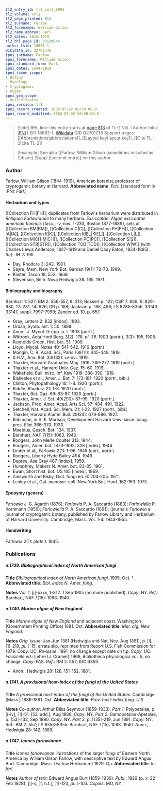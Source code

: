 ```yaml
---
tl2_entry_id: tl2_vol1_0991
tl2_volume: vol1
tl2_page_printed: 813
tl2_surname: Farlow
tl2_forenames: William Gilson
tl2_name_abbrev: Farl.
tl2_dates: 1844-1919
tl2_bhl_page_id: 33120944
author_lsid: 18653-1
wikidata_id: Q2701736
ipni_surname: Farlow
ipni_forenames: William Gilson
ipni_standard_form: Farl.
ipni_dates: 1844-1919
ipni_taxon_scope: 
- Botany
- Mycology
- Cryptogamic
- Algae
ipni_geo_scope: 
- United States
ipni_version: 1.1
ipni_record_created: 2003-07-02 00:00:00.0
ipni_record_modified: 2003-07-02 00:00:00.0
---
```


> [!cite] BHL link: this entry starts at [page 813](https://www.biodiversitylibrary.org/page/33120944) of TL-2 Vol. I
> Author links: [IPNI](https://www.ipni.org/a/18653-1) LSID 18653-1, [Wikidata](https://www.wikidata.org/wiki/Q2701736) QID Q2701736
> Support pages: [[Abbreviations|abbreviations]], [[Layout key|layout key]], [[Cite TL-2|cite TL-2]]

> [!example] See also [[Farlow, William Gilson (sometimes miscited as Gibson) (Suppl.)|second entry]] for this author

### Author

Farlow, William Gilson (1844-1919), American botanist, professor of cryptogamic botany at Harvard. 
**Abbreviated name**: *Farl.* \[standard form in IPNI: *Farl.*\]

#### Herbarium and types

[[Collection FH|FH]]; duplicates from Farlow's herbarium were distributed in *Reliquae Farlowianae* to many herbaria.
*Exsiccatae*: *Algae exsiccatae americae borealis* (fasc. i-v, nos. 1-230, Boston 1877-1889), sets at [[Collection BM|BM]], [[Collection C|C]], [[Collection FH|FH]], [[Collection IA|IA]], [[Collection K|K]], [[Collection KIEL|KIEL]], [[Collection L|L]], [[Collection MICH|MICH]], [[Collection PC|PC]], [[Collection S|S]], [[Collection STR|STR]], [[Collection TCD|TCD]], [[Collection W|W]] (with Charles Lewis Anderson, 1827-1919 and Daniel Cady Eaton, 1834-1895).
*Ref*.: IH 2: 190.
- Day, Rhodora 3: 242. 1901.
- Sayre, Mem. New York Bot. Garden 19(1): 72-73. 1969.
- Koster, Taxon 18: 552. 1969.
- Stevenson, Beih. Nova Hedwigia 36: 165. 1971.

#### Bibliography and biography

Barnhart 1: 527; BM 2: 556-557, 6: 313; Bossert p. 122; CSP 7: 639, 9: 829-830, 12: 231, 14: 926; GR p. 188; Jackson p. 168, 496; LS 8285-8356, 33143. 33147, suppl. 7997-7999; Zander ed. 10, p. 657.
- Gray, Letters 2: 832 \[index\]. 1893.
- Urban, Symb. ant. 1: 50. 1898.
- Anon., J. Mycol. 9: opp. p. I. 1903 (portr.)
- Wittrock, Acta Horti Berg. 3(2): 178. *pl. 36.* 1903 (portr.), 3(3): 195. 1905.
- Reynolds Green, Hist. bot. 51. 1909.
- Lloyd, Mycol. Notes 40: 541-542. 1916 (portr.)
- Mangin, C. R. Acad. Sci., Paris 169(11): 445-448. 1919.
- S.H.V., Ann. Bot. 33(132): xv-xvi. 1919.
- Thaxter, Harvard Graduates Mag. 1919: 269-277. 1919 (portr.)
- Thaxter et al., Harvard Univ. Gaz. 15: 60. 1919.
- Wakefield, Bull. misc. Inf. Kew 1919: 388-390. 1919.
- Blakeslee et al., Amer. J. Bot. 7: 173-181. 1920 (portr., bibl.)
- Clinton, Phytopathology 10: 1-8. 1920 (portr.)
- Riddle, Rhodora 21: 1-8. 1920 (portr.)
- Thaxter, Bot. Gaz. 69: 83-87. 1920 (portr.)
- Thaxter, Amer. J. Sci. 49(290): 87-95. 1920 (portr.)
- Jackson, Proc. Amer. Acad. Arts Sci. 57: 484-491. 1922.
- Setchell, Nat. Acad. Sci. Mem. 21: 1-22. 1927 (portr., bibl.)
- Thaxter, Harvard Alumni Bull. 29(24): 679-686. 1927.
- Robinson, *in* S. E. Morison, Development Harvard Univ. since inaug. pres. Eliot 366-370. 1930.
- Moebius, Gesch. Bot. 134. 1937.
- Barnhart, NAF 7(15): 1063. 1940.
- Rodgers, John Merle Coulter 313. 1944.
- Rodgers, Amer. bot. 1873-1892: 328 \[index\]. 1944.
- Linder et al., Farlowia 2(1): 1-96. 1945 (corr., portr.)
- Rodgers, Liberty Hyde Bailey 494. 1949.
- Dupree, Asa Gray 487 \[index\], 1959.
- Humphrey, Makers N. Amer. bot. 83-85. 1961.
- Ewan, Short hist. bot. US 165 \[index\]. 1969.
- Ainsworth and Bisby, Dict. fungi ed. 6: 204-205. 1971.
- Lenley et al., Cat. manuser. coll. New York Bot. Hard. 162-163. 1973.

#### Eponymy (genera)

*Farlowia* J. G. Agardh (1876); *Farlowia* P. A. Saccardo (1883); *Farlowiella* P. Kornmann (1956); *Farlowiella* P. A. Saccardo (1891); (journal): *Farlowia* a journal of cryptogamic botany, published by Farlow Library and Herbarium of Harvard University. Cambridge, Mass. Vol. 1-4. 1943-1955.

#### Handwriting

Farlowia 2(1): *plate I*. 1945.

### Publications

##### n.1739. Bibliographical index of North American fungi

**Title**
*Bibliographical index of North American fungi*. 1905. Oct. †.
**Abbreviated title**: *Bibl. index N. Amer. fung.*

**Notes**
*Vol. 1*: \[i\]-xxxv, 1-312. 1 Sep 1905 (no more published). *Copy*: NY.
*Ref*.: Barnhart, NAF 7(15): 1063. 1940.

##### n.1740. Marine algae of New England

**Title**
*Marine algae of New England* and adjacent coast. Washington (Government Printing Office) 1881. Oct.
**Abbreviated title**: *Mar. alg. New England*.

**Notes**
*Orig. issue*: Jan-Jun 1881 (Hedwigia and Nat. Nov. Aug 1881), p. \[i\], \[1\]-210, *pl. 1-15*, errata slip, reprinted from Report U.S. Fish Commission for 1879. *Copy*: UC.
*Re-issue*: 1891, no change except date on t.p. *Copy*: UC.
*Facsimile ed*.: Lehre (J. Cramer) 1969, Bibliotheca phycologica vol. 8, no change. *Copy*: FAS.
*Ref*.: BM 2: 557; IDC 6359.
- Anon., Hedwigia 20: 128, 151-152. 1881.

##### n.1741. A provisional host-index of the fungi of the United States

**Title**
*A provisional host-index of the fungi of the United States*. Cambridge \[Mass.\] 1888-1891. Oct.
**Abbreviated title**: *Prov. host-index fung. U.S.*

**Notes**
*Co-author*: Arthur Bliss Seymour (1859-1933).
*Part 1*: Polypetalae, p. \[i-iv\], \[1\]-51, \[53, add.\], Aug 1888. *Copy*: NY.
*Part 2*: Gamopetalae-Apetalae, p. \[53\]-133, Sep 1890. *Copy*: NY.
*Part 3*: p. \[135\]-219, Jun 1891. *Copy*: NY.
Ref.: BM 2: 557; LS 8353-8355.
Barnhart, NAF 7(15): 1063. 1940.
Anon., Hedwigia 28: 142. 1889.

##### n.1742. Icones farlowianae

**Title**
*Icones farlowianae* illustrations of the larger fungi of Eastern North America by William Gilson Farlow, with descriptive text by Edward Angus Burt. Cambridge, Mass. (Farlow Herbarium) 1929. Qu.
**Abbreviated title**: *Ic. farl.*

**Notes**
*Author of text*: Edward Angus Burt (1859-1939).
*Publ*.: 1929 (p. x: 22 Feb 1928), \[i\]-x, \[1, h.t.\], \[1\]-120, *pl. 1-103. Copies*: MO, NY.


